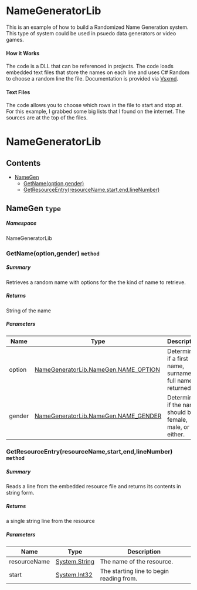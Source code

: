 # NameGeneratorLib

This is an example of how to build a Randomized Name Generation system. This type of system could be used in psuedo data generators or video games.

#### How it Works
The code is a DLL that can be referenced in projects. The code loads embedded text files that store the names on each line and uses C# Random to choose a random line
the file. Documentation is provided via [Vsxmd](https://github.com/lijunle/Vsxmd).


#### Text Files
The code allows you to choose which rows in the file to start and stop at. For this example, I grabbed some big lists that I found on the internet. The sources are at the top
of the files.



<a name='assembly'></a>
# NameGeneratorLib

## Contents

- [NameGen](#T-NameGeneratorLib-NameGen 'NameGeneratorLib.NameGen')
  - [GetName(option,gender)](#M-NameGeneratorLib-NameGen-GetName-NameGeneratorLib-NameGen-NAME_OPTION,NameGeneratorLib-NameGen-NAME_GENDER- 'NameGeneratorLib.NameGen.GetName(NameGeneratorLib.NameGen.NAME_OPTION,NameGeneratorLib.NameGen.NAME_GENDER)')
  - [GetResourceEntry(resourceName,start,end,lineNumber)](#M-NameGeneratorLib-NameGen-GetResourceEntry-System-String,System-Int32- 'NameGeneratorLib.NameGen.GetResourceEntry(System.String,System.Int32)')

<a name='T-NameGeneratorLib-NameGen'></a>
## NameGen `type`

##### Namespace

NameGeneratorLib

<a name='M-NameGeneratorLib-NameGen-GetName-NameGeneratorLib-NameGen-NAME_OPTION,NameGeneratorLib-NameGen-NAME_GENDER-'></a>
### GetName(option,gender) `method`

##### Summary

Retrieves a random name with options for the the kind of name to retrieve.

##### Returns

String of the name

##### Parameters

| Name | Type | Description |
| ---- | ---- | ----------- |
| option | [NameGeneratorLib.NameGen.NAME_OPTION](#T-NameGeneratorLib-NameGen-NAME_OPTION 'NameGeneratorLib.NameGen.NAME_OPTION') | Determines if a first name, surname, or full name is returned. |
| gender | [NameGeneratorLib.NameGen.NAME_GENDER](#T-NameGeneratorLib-NameGen-NAME_GENDER 'NameGeneratorLib.NameGen.NAME_GENDER') | Determines if the name should be female, male, or either. |

<a name='M-NameGeneratorLib-NameGen-GetResourceEntry-System-String,System-Int32-'></a>
### GetResourceEntry(resourceName,start,end,lineNumber) `method`

##### Summary

Reads a line from the embedded resource file and returns its contents in string form.

##### Returns

a single string line from the resource

##### Parameters

| Name | Type | Description |
| ---- | ---- | ----------- |
| resourceName | [System.String](http://msdn.microsoft.com/query/dev14.query?appId=Dev14IDEF1&l=EN-US&k=k:System.String 'System.String') | The name of the resource. |
| start | [System.Int32](http://msdn.microsoft.com/query/dev14.query?appId=Dev14IDEF1&l=EN-US&k=k:System.Int32 'System.Int32') | The starting line to begin reading from. |

